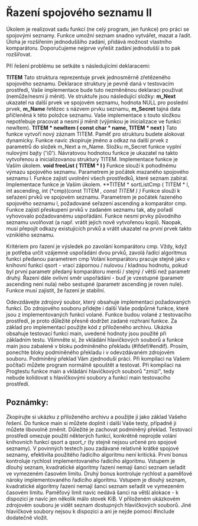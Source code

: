 # Řazení spojového seznamu II

Úkolem je realizovat sadu funkcí (ne celý program, jen funkce) pro práci se spojovými seznamy. Funkce umožní seznam snadno vytvářet, mazat a řadit. Úloha je rozšířením jednoduššího zadání, přidává možnost vlastního komparátoru. Doporučujeme nejprve vyřešit zadání jednodušší a to pak rozšiřovat.

Pří řešení problému se setkáte s následujícími deklaracemi:

**TITEM**
Tato struktura reprezentuje prvek jednosměrně zřetězeného spojového seznamu. Deklarace struktury je pevně daná v testovacím prostředí, Vaše implementace bude tuto nezměněnou deklaraci používat (nemůže/nesmí ji měnit). Ve struktuře jsou následující složky:
**m_Next** 
ukazatel na další prvek ve spojovém seznamu, hodnota NULL pro poslední prvek,
**m_Name** 
řetězec s názvem prvku seznamu,
**m_Secret** 
tajná data přičleněná k této položce seznamu. Vaše implementace s touto složkou nepotřebuje pracovat a nesmí ji měnit (výjimkou je inicializace ve funkci newItem).
**TITEM * newItem ( const char * name, TITEM * next )**
Tato funkce vytvoří nový záznam TITEM. Paměť pro strukturu budete alokovat dynamicky. Funkce navíc zkopíruje jméno a odkaz na další prvek z parametrů do složek m_Next a m_Name. Složku m_Secret funkce vyplní nulovými bajty ('\0'). Návratovou hodnotou funkce je ukazatel na takto vytvořenou a inicializovanou struktury TITEM. Implementace funkce je Vaším úkolem.
**void freeList ( TITEM * l )**
Funkce slouží k pohodlnému výmazu spojového seznamu. Parametrem je počátek mazaného spojového seznamu l. Funkce zajistí uvolnění všech prostředků, které seznam zabíral. Implementace funkce je Vaším úkolem.
**TITEM * sortListCmp ( TITEM * l, int ascending, int (*cmp)(const TITEM *, const TITEM *) )**
Funkce slouží k seřazení prvků ve spojovém seznamu. Parametrem je počátek řazeného spojového seznamu l, požadované seřazení ascending a komparátor cmp. Funkce zajistí přeskupení prvků v zadaném seznamu tak, aby pořadí vyhovovalo požadovanému uspořádání. Funkce nesmí prvky původního seznamu uvolňovat (a např. vrátit jejich nově vytvořenou kopii). Naopak, musí přepojit odkazy existujících prvků a vrátit ukazatel na první prvek takto vzniklého seznamu.

Kritériem pro řazení je výsledek po zavolání komparátoru cmp. Vždy, když je potřeba určit vzájemné uspořádání dvou prvků, zavolá řadící algoritmus funkci předanou parametrem cmp Volání komparátoru pracuje stejně jako v knihovní funkci qsort - vrací zápornou / nulovou / kladnou hodnotu, pokud byl první parametr předaný komparátoru menší / stejný / větší než parametr druhý. Řazení dále ovlivní směr uspořádání - buď je vzestupné (parametr ascending není nula) nebo sestupné (parametr ascending je roven nule). Funkce musí zajistit, že řazení je stabilní.

Odevzdávejte zdrojový soubor, který obsahuje implementaci požadovaných funkcí. Do zdrojového souboru přidejte i další Vaše podpůrné funkce, které jsou z implementovaných funkcí volané. Funkce budou volané z testovacího prostředí, je proto důležité přesně dodržet zadané rozhraní funkce. Za základ pro implementaci použijte kód z přiloženého archivu. Ukázka obsahuje testovací funkci main, uvedené hodnoty jsou použité při základním testu. Všimněte si, že vkládání hlavičkových souborů a funkce main jsou zabalené v bloku podmíněného překladu (#ifdef/#endif). Prosím, ponechte bloky podmíněného překladu i v odevzdávaném zdrojovém souboru. Podmíněný překlad Vám zjednoduší práci. Při kompilaci na Vašem počítači můžete program normálně spouštět a testovat. Při kompilaci na Progtestu funkce main a vkládání hlavičkových souborů "zmizí", tedy nebude kolidovat s hlavičkovými soubory a funkcí main testovacího prostředí.

## Poznámky:
Zkopírujte si ukázku z přiloženého archivu a použijte ji jako základ Vašeho řešení.
Do funkce main si můžete doplnit i další Vaše testy, případně ji můžete libovolně změnit. Důležité je zachovat podmíněný překlad.
Testovací prostředí omezuje použití některých funkcí, konkrétně neprojde volání knihovních funkcí qsort a qsort_r (ty stejně nejsou určené pro spojové seznamy).
V povinných testech jsou zadávané relativně krátké spojové seznamy, efektivita použitého řadicího algoritmu není kritická.
První bonus kontroluje rychlost implementovaného řadicího algoritmu. Vstupem je dlouhý seznam, kvadratické algoritmy řazení nemají šanci seznam seřadit ve vymezeném časovém limitu.
Druhý bonus kontroluje rychlost a paměťové nároky implementovaného řadicího algoritmu. Vstupem je dlouhý seznam, kvadratické algoritmy řazení nemají šanci seznam seřadit ve vymezeném časovém limitu. Paměťový limit navíc nedává šanci na větší alokace - k dispozici je navíc jen několik málo stovek KiB.
V přiloženém ukázkovém zdrojovém souboru je vidět seznam dostupných hlavičkových souborů. Jiné hlavičkové soubory nejsou k dispozici a ani je nejde pomocí #include dodatečně vložit.
